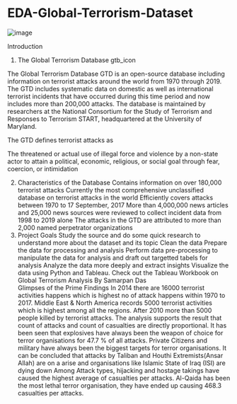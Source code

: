 # EDA-Global-Terrorism-Dataset

![image](https://github.com/Shubham231-code/EDA-Global-Terrorism-Dataset/assets/147786184/bca4ebcb-d29b-4911-9c44-132085f6859c)

Introduction
1. The Global Terrorism Database
gtb_icon

The Global Terrorism Database GTD is an open-source database including information on terrorist attacks around the world from 1970 through 2019. The GTD includes systematic data on domestic as well as international terrorist incidents that have occurred during this time period and now includes more than 200,000 attacks. The database is maintained by researchers at the National Consortium for the Study of Terrorism and Responses to Terrorism START, headquartered at the University of Maryland.

The GTD defines terrorist attacks as

The threatened or actual use of illegal force and violence by a non-state actor to attain a political, economic, religious, or social goal through fear, coercion, or intimidation


2. Characteristics of the Database
Contains information on over 180,000 terrorist attacks
Currently the most comprehensive unclassified database on terrorist attacks in the world
Efficiently covers attacks between 1970 to 17 September, 2017
More than 4,000,000 news articles and 25,000 news sources were reviewed to collect incident data from 1998 to 2019 alone
The attacks in the GTD are attributed to more than 2,000 named perpetrator organizations
3. Project Goals
Study the source and do some quick research to understand more about the dataset and its topic
Clean the data
Prepare the data for processing and analysis
Perform data pre-processing to manipulate the data for analysis and draft out targetted tabels for analysis
Analyze the data more deeply and extract insights
Visualize the data using Python and Tableau. Check out the Tableau Workbook on Global Terrorism Analysis By Samarpan Das    
                                                                                                                                                                                                                 Glimpses of the Prime Findings
  In 2014 there are 16000 terrorist activities happens which is highest no of attack happens within 1970 to 2017.
  Middle East & North America records 5000 terrorist activities which is highest among all the regions. 
  After 2010 more than 5000 people killed by terrorist attacks.
  The analysis supports the result that count of attacks and count of casualties are directly proportional.
  It has been seen that explosives have always been the weapon of choice for terror organisations for 47.7 % of all attacks.
  Private Citizens and military have always been the biggest targets for terror organisations.
  It can be concluded that attacks by Taliban and Houthi Extremists(Ansar Allah) are on a arise and organisations like Islamic State of Iraq (ISI) are dying down
  Among Attack types, hijacking and hostage takings have caused the highest average of casualties per attacks.
  Al-Qaida has been the most lethal terror organisation, they have ended up causing 468.3 casualties per attacks.
